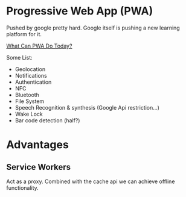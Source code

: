 # Progressive Web App (PWA)
Pushed by google pretty hard. Google itself is pushing a new learning platform for it. 

[What Can PWA Do Today?](https://whatpwacando.today/)

Some List:
- Geolocation
- Notifications
- Authentication
- NFC
- Bluetooth
- File System 
- Speech Recognition & synthesis (Google Api restriction...)
- Wake Lock
- Bar code detection (half?)

# Advantages

## Service Workers
Act as a proxy. Combined with the cache api we can achieve offline functionality.
